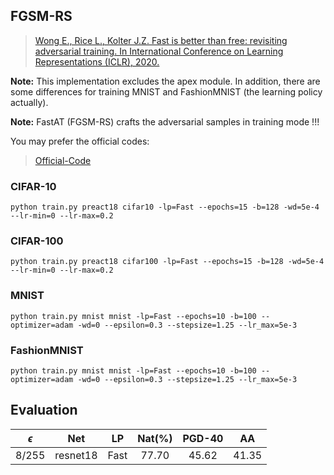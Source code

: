 

## FGSM-RS


> [Wong E., Rice L., Kolter J.Z. Fast is better than free: revisiting adversarial training. In International Conference on Learning Representations (ICLR), 2020.](http://arxiv.org/abs/2001.03994)

**Note:** This implementation excludes the apex module. In addition, there are some differences for training MNIST and FashionMNIST (the learning policy actually).

**Note:** FastAT (FGSM-RS) crafts the adversarial samples in training mode !!!

You may prefer the official codes:

> [Official-Code](https://github.com/locuslab/fast_adversarial)

### CIFAR-10

    python train.py preact18 cifar10 -lp=Fast --epochs=15 -b=128 -wd=5e-4 --lr-min=0 --lr-max=0.2

### CIFAR-100

    python train.py preact18 cifar100 -lp=Fast --epochs=15 -b=128 -wd=5e-4 --lr-min=0 --lr-max=0.2

### MNIST

    python train.py mnist mnist -lp=Fast --epochs=10 -b=100 --optimizer=adam -wd=0 --epsilon=0.3 --stepsize=1.25 --lr_max=5e-3

### FashionMNIST

    python train.py mnist mnist -lp=Fast --epochs=10 -b=100 --optimizer=adam -wd=0 --epsilon=0.3 --stepsize=1.25 --lr_max=5e-3



## Evaluation



| $\epsilon$ |   Net    |  LP  | Nat(%) | PGD-40 |  AA   |
| :--------: | :------: | :--: | :----: | :----: | :---: |
|   8/255    | resnet18 | Fast | 77.70  | 45.62  | 41.35 |


